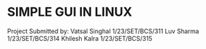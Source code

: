 # SIMPLE GUI IN LINUX
Project Submitted by: 
Vatsal Singhal 1/23/SET/BCS/311
Luv Sharma 1/23/SET/BCS/314
Khilesh Kalra 1/23/SET/BCS/315
